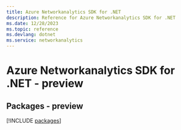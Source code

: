 ```yaml
---
title: Azure Networkanalytics SDK for .NET
description: Reference for Azure Networkanalytics SDK for .NET
ms.date: 12/28/2023
ms.topic: reference
ms.devlang: dotnet
ms.service: networkanalytics
---
```

# Azure Networkanalytics SDK for .NET - preview
## Packages - preview
[!INCLUDE [packages](networkanalytics-index.md)]